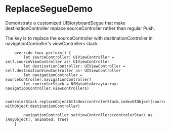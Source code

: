 # ReplaceSegueDemo

Demonstrate a customized UIStoryboardSegue that make destinationController replace sourceController rather than regular Push.

The key is to replace the sourceController with destinationController in navigationController's viewControllers stack.

```
    override func perform() {
        let sourceController: UIViewController = self.sourceViewController as! UIViewController
        let destinationController: UIViewController = self.destinationViewController as! UIViewController
        let navigationController = sourceController.navigationController!
        let controlerStack = NSMutableArray(array: navigationController.viewControllers)
        
        controlerStack.replaceObjectAtIndex(controlerStack.indexOfObject(sourceController), withObject:destinationController)
        
        navigationController.setViewControllers(controlerStack as [AnyObject], animated: true)
    }
```
